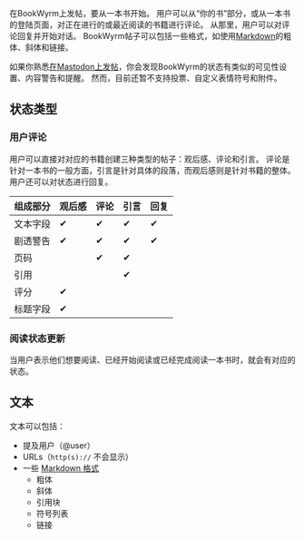 在BookWyrm上发帖，要从一本书开始。 用户可以从“你的书”部分，或从一本书的登陆页面，对正在进行的或最近阅读的书籍进行评论。 从那里，用户可以对评论回复并开始对话。 BookWyrm帖子可以包括一些格式，如使用[Markdown](https://www.markdownguide.org/cheat-sheet/)的粗体、斜体和链接。

如果你熟悉[在Mastodon上发帖](https://docs.joinmastodon.org/user/posting/)，你会发现BookWyrm的状态有类似的可见性设置、内容警告和提醒。 然而，目前还暂不支持投票、自定义表情符号和附件。

## 状态类型

### 用户评论

用户可以直接对对应的书籍创建三种类型的帖子：观后感、评论和引言。 评论是针对一本书的一般方面，引言是针对具体的段落，而观后感则是针对书籍的整体。 用户还可以对状态进行回复。

| 组成部分 | 观后感 | 评论 | 引言 | 回复 |
| ---- | --- | -- | -- | -- |
| 文本字段 | ✔   | ✔  | ✔  | ✔  |
| 剧透警告 | ✔   | ✔  | ✔  | ✔  |
| 页码   |     | ✔  | ✔  |    |
| 引用   |     |    | ✔  |    |
| 评分   | ✔   |    |    |    |
| 标题字段 | ✔   |    |    |    |


### 阅读状态更新

当用户表示他们想要阅读、已经开始阅读或已经完成阅读一本书时，就会有对应的状态。

## 文本
文本可以包括：

- 提及用户（@user）
- URLs（`http(s)://` 不会显示）
- 一些 [Markdown 格式](https://www.markdownguide.org/cheat-sheet/)
  - 粗体
  - 斜体
  - 引用块
  - 符号列表
  - 链接


